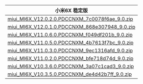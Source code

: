 | 小米6X  稳定版    |
| ---- |
| [miui_MI6X_V12.0.2.0.PDCCNXM_7c0078f6ae_9.0.zip](https://hugeota.d.miui.com/V12.0.2.0.PDCCNXM/miui_MI6X_V12.0.2.0.PDCCNXM_7c0078f6ae_9.0.zip)    |
| [miui_MI6X_V12.0.1.0.PDCCNXM_868e307948_9.0.zip](https://hugeota.d.miui.com/V12.0.1.0.PDCCNXM/miui_MI6X_V12.0.1.0.PDCCNXM_868e307948_9.0.zip)    |
| [miui_MI6X_V11.0.6.0.PDCCNXM_f049df201b_9.0.zip](https://hugeota.d.miui.com/V11.0.6.0.PDCCNXM/miui_MI6X_V11.0.6.0.PDCCNXM_f049df201b_9.0.zip)    |
| [miui_MI6X_V11.0.5.0.PDCCNXM_4b7613f7bc_9.0.zip](https://hugeota.d.miui.com/V11.0.5.0.PDCCNXM/miui_MI6X_V11.0.5.0.PDCCNXM_4b7613f7bc_9.0.zip)    |
| [miui_MI6X_V11.0.3.0.PDCCNXM_9ec1316afd_9.0.zip](https://hugeota.d.miui.com/V11.0.3.0.PDCCNXM/miui_MI6X_V11.0.3.0.PDCCNXM_9ec1316afd_9.0.zip)    |
| [miui_MI6X_V11.0.2.0.PDCCNXM_bfe718d74d_9.0.zip](https://hugeota.d.miui.com/V11.0.2.0.PDCCNXM/miui_MI6X_V11.0.2.0.PDCCNXM_bfe718d74d_9.0.zip)    |
| [miui_MI6X_V10.3.6.0.PDCCNXM_3a07c1cad3_9.0.zip](https://hugeota.d.miui.com/V10.3.6.0.PDCCNXM/miui_MI6X_V10.3.6.0.PDCCNXM_3a07c1cad3_9.0.zip)    |
| [miui_MI6X_V10.3.5.0.PDCCNXM_de4d42b7ff_9.0.zip](https://hugeota.d.miui.com/V10.3.5.0.PDCCNXM/miui_MI6X_V10.3.5.0.PDCCNXM_de4d42b7ff_9.0.zip)    |
